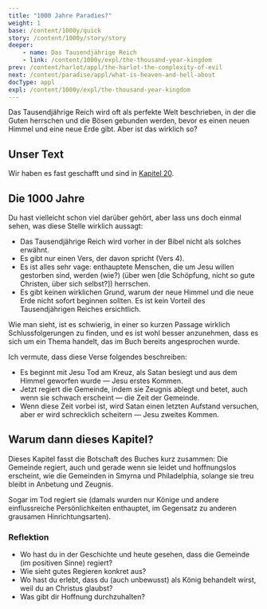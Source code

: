 ```yaml
---
title: "1000 Jahre Paradies?"
weight: 1
base: /content/1000y/quick
story: /content/1000y/story/story
deeper: 
    - name: Das Tausendjährige Reich
    - link: /content/1000y/expl/the-thousand-year-kingdom
prev: /content/harlot/appl/the-harlot-the-complexity-of-evil
next: /content/paradise/appl/what-is-heaven-and-hell-about
docType: appl
expl: /content/1000y/expl/the-thousand-year-kingdom
---
```


Das Tausendjährige Reich wird oft als perfekte Welt beschrieben, in der die Guten herrschen und die Bösen gebunden werden, bevor es einen neuen Himmel und eine neue Erde gibt. Aber ist das wirklich so?

## Unser Text

<a name="cedf"></a>
Wir haben es fast geschafft und sind in [Kapitel 20](https://www.bibleserver.com/SLT/Offenbarung20).

## Die 1000 Jahre

<a name="aef3"></a>
Du hast vielleicht schon viel darüber gehört, aber lass uns doch einmal sehen, was diese Stelle wirklich aussagt:

- Das Tausendjährige Reich wird vorher in der Bibel nicht als solches erwähnt.
- Es gibt nur einen Vers, der davon spricht (Vers 4).
- Es ist alles sehr vage: enthauptete Menschen, die um Jesu willen gestorben sind, werden (wie?) (über wen [die Schöpfung, nicht so gute Christen, über sich selbst?]) herrschen.
- Es gibt keinen wirklichen Grund, warum der neue Himmel und die neue Erde nicht sofort beginnen sollten. Es ist kein Vorteil des Tausendjährigen Reiches ersichtlich.

Wie man sieht, ist es schwierig, in einer so kurzen Passage wirklich Schlussfolgerungen zu finden, und es ist wohl besser anzunehmen, dass es sich um ein Thema handelt, das im Buch bereits angesprochen wurde.

Ich vermute, dass diese Verse folgendes beschreiben:

- Es beginnt mit Jesu Tod am Kreuz, als Satan besiegt und aus dem Himmel geworfen wurde — Jesu erstes Kommen.
- Jetzt regiert die Gemeinde, indem sie Zeugnis ablegt und betet, auch wenn sie schwach erscheint — die Zeit der Gemeinde.
- Wenn diese Zeit vorbei ist, wird Satan einen letzten Aufstand versuchen, aber er wird schrecklich scheitern — Jesu zweites Kommen.

## Warum dann dieses Kapitel?

<a name="914c"></a>
Dieses Kapitel fasst die Botschaft des Buches kurz zusammen: Die Gemeinde regiert, auch und gerade wenn sie leidet und hoffnungslos erscheint, wie die Gemeinden in Smyrna und Philadelphia, solange sie treu bleibt in Anbetung und Zeugnis.

Sogar im Tod regiert sie (damals wurden nur Könige und andere einflussreiche Persönlichkeiten enthauptet, im Gegensatz zu anderen grausamen Hinrichtungsarten).

### Reflektion

<a name="5f46"></a>
- Wo hast du in der Geschichte und heute gesehen, dass die Gemeinde (im positiven Sinne) regiert?
- Wie sieht gutes Regieren konkret aus?
- Wo hast du erlebt, dass du (auch unbewusst) als König behandelt wirst, weil du an Christus glaubst?
- Was gibt dir Hoffnung durchzuhalten?
